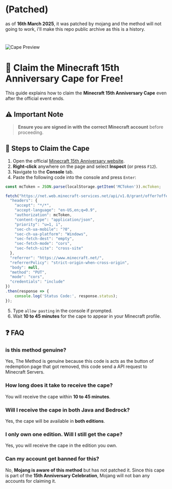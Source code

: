 # (Patched)
as of **16th March 2025**, it was patched by mojang and the method will not going to work, i'll make this repo public archive as this is a history.

#

![Cape Preview](https://s.namemc.com/3d/skin/body.png?id=12b92a9206470fe2&cape=86a126427a9cf1c9&theta=210&width=293&height=293)

# 🎉 Claim the Minecraft 15th Anniversary Cape for Free!  

This guide explains how to claim the **Minecraft 15th Anniversary Cape** even after the official event ends.  

## ⚠️ Important Note  
> **Ensure you are signed in with the correct Minecraft account** before proceeding.  

## 📌 Steps to Claim the Cape  

1. Open the official [Minecraft 15th Anniversary website](https://www.minecraft.net/en-us/15th-anniversary).  
2. **Right-click** anywhere on the page and select **Inspect** (or press `F12`).  
3. Navigate to the **Console** tab.  
4. Paste the following code into the console and press `Enter`:  

```javascript
const mcToken = JSON.parse(localStorage.getItem('MCToken')).mcToken;

fetch("https://net.web.minecraft-services.net/api/v1.0/grant/offer?offer=7118a7d5-240e-4f6d-8959-5269ba041938", {
  "headers": {
    "accept": "*/*",
    "accept-language": "en-US,en;q=0.9",
    "authorization": mcToken,
    "content-type": "application/json",
    "priority": "u=1, i",
    "sec-ch-ua-mobile": "?0",
    "sec-ch-ua-platform": "Windows",
    "sec-fetch-dest": "empty",
    "sec-fetch-mode": "cors",
    "sec-fetch-site": "cross-site"
  },
  "referrer": "https://www.minecraft.net/",
  "referrerPolicy": "strict-origin-when-cross-origin",
  "body": null,
  "method": "PUT",
  "mode": "cors",
  "credentials": "include"
})
.then(response => {
    console.log('Status Code:', response.status);
});
```

5. Type `allow pasting` in the console if prompted.  
6. Wait **10 to 45 minutes** for the cape to appear in your Minecraft profile.  



## ❓ FAQ  

### is this method genuine?
Yes, The Method is genuine because this code is acts as the button of redemption page that got removed, this code send a API request to Minecraft Servers.

### How long does it take to receive the cape?  
You will receive the cape within **10 to 45 minutes**.  

### Will I receive the cape in both Java and Bedrock?  
Yes, the cape will be available in **both editions**.  

### I only own one edition. Will I still get the cape?  
Yes, you will receive the cape in the edition you own.  

### Can my account get banned for this?  
No, **Mojang is aware of this method** but has not patched it. Since this cape is part of the **15th Anniversary Celebration**, Mojang will not ban any accounts for claiming it.  
